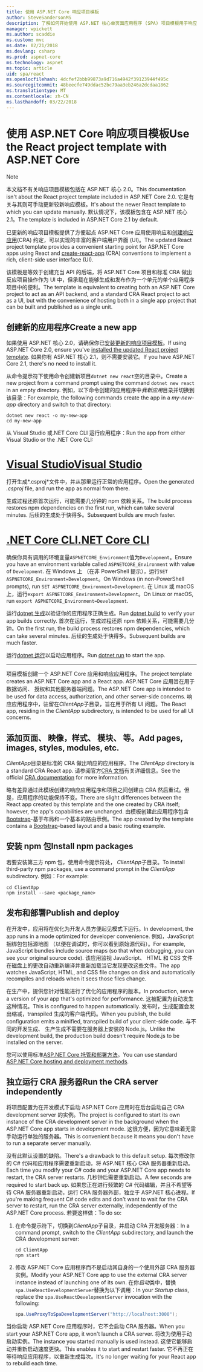 ```yaml
---
title: 使用 ASP.NET Core 响应项目模板
author: SteveSandersonMS
description: 了解如何开始使用 ASP.NET 核心单页面应用程序 (SPA) 项目模板用于响应和创建响应应用程序。
manager: wpickett
ms.author: scaddie
ms.custom: mvc
ms.date: 02/21/2018
ms.devlang: csharp
ms.prod: aspnet-core
ms.technology: aspnet
ms.topic: article
uid: spa/react
ms.openlocfilehash: 4dcfef2bbb99873a9d716a4942f39123944f495c
ms.sourcegitcommit: 48beecfe749ddac52bc79aa3eb246a2dcdaa1862
ms.translationtype: MT
ms.contentlocale: zh-CN
ms.lasthandoff: 03/22/2018
---
```

# <a name="use-the-react-project-template-with-aspnet-core"></a><span data-ttu-id="ad5f5-103">使用 ASP.NET Core 响应项目模板</span><span class="sxs-lookup"><span data-stu-id="ad5f5-103">Use the React project template with ASP.NET Core</span></span>

> [!NOTE]
> <span data-ttu-id="ad5f5-104">本文档不有关响应项目模板包括在 ASP.NET 核心 2.0。</span><span class="sxs-lookup"><span data-stu-id="ad5f5-104">This documentation isn't about the React project template included in ASP.NET Core 2.0.</span></span> <span data-ttu-id="ad5f5-105">它是有关与其则可手动更新较新响应模板。</span><span class="sxs-lookup"><span data-stu-id="ad5f5-105">It's about the newer React template to which you can update manually.</span></span> <span data-ttu-id="ad5f5-106">默认情况下，该模板包含在 ASP.NET 核心 2.1。</span><span class="sxs-lookup"><span data-stu-id="ad5f5-106">The template is included in ASP.NET Core 2.1 by default.</span></span>

<span data-ttu-id="ad5f5-107">已更新的响应项目模板提供了方便起点 ASP.NET Core 应用使用响应和[创建响应应用](https://github.com/facebookincubator/create-react-app)(CRA) 约定，可以实现的丰富的客户端用户界面 (UI)。</span><span class="sxs-lookup"><span data-stu-id="ad5f5-107">The updated React project template provides a convenient starting point for ASP.NET Core apps using React and [create-react-app](https://github.com/facebookincubator/create-react-app) (CRA) conventions to implement a rich, client-side user interface (UI).</span></span>

<span data-ttu-id="ad5f5-108">该模板是等效于创建充当 API 的后端，将 ASP.NET Core 项目和标准 CRA 做出反应项目操作作为 UI 中，但承载在能够生成和发布作为一个单元的单个应用程序项目中的便利。</span><span class="sxs-lookup"><span data-stu-id="ad5f5-108">The template is equivalent to creating both an ASP.NET Core project to act as an API backend, and a standard CRA React project to act as a UI, but with the convenience of hosting both in a single app project that can be built and published as a single unit.</span></span>

## <a name="create-a-new-app"></a><span data-ttu-id="ad5f5-109">创建新的应用程序</span><span class="sxs-lookup"><span data-stu-id="ad5f5-109">Create a new app</span></span>

<span data-ttu-id="ad5f5-110">如果使用 ASP.NET 核心 2.0，请确保你已[安装更新的响应项目模板](xref:spa/index#installation)。</span><span class="sxs-lookup"><span data-stu-id="ad5f5-110">If using ASP.NET Core 2.0, ensure you've [installed the updated React project template](xref:spa/index#installation).</span></span> <span data-ttu-id="ad5f5-111">如果你有 ASP.NET 核心 2.1，则不需要安装它。</span><span class="sxs-lookup"><span data-stu-id="ad5f5-111">If you have ASP.NET Core 2.1, there's no need to install it.</span></span>

<span data-ttu-id="ad5f5-112">从命令提示符下使用命令创建新项目`dotnet new react`空的目录中。</span><span class="sxs-lookup"><span data-stu-id="ad5f5-112">Create a new project from a command prompt using the command `dotnet new react` in an empty directory.</span></span> <span data-ttu-id="ad5f5-113">例如，以下命令创建的应用程序中*我新应用*目录并切换到该目录：</span><span class="sxs-lookup"><span data-stu-id="ad5f5-113">For example, the following commands create the app in a *my-new-app* directory and switch to that directory:</span></span>

```console
dotnet new react -o my-new-app
cd my-new-app
```

<span data-ttu-id="ad5f5-114">从 Visual Studio 或.NET Core CLI 运行应用程序：</span><span class="sxs-lookup"><span data-stu-id="ad5f5-114">Run the app from either Visual Studio or the .NET Core CLI:</span></span>

# <a name="visual-studiotabvisual-studio"></a>[<span data-ttu-id="ad5f5-115">Visual Studio</span><span class="sxs-lookup"><span data-stu-id="ad5f5-115">Visual Studio</span></span>](#tab/visual-studio)

<span data-ttu-id="ad5f5-116">打开生成*.csproj*文件中，并从那里运行正常的应用程序。</span><span class="sxs-lookup"><span data-stu-id="ad5f5-116">Open the generated *.csproj* file, and run the app as normal from there.</span></span>

<span data-ttu-id="ad5f5-117">生成过程还原首次运行，可能需要几分钟的 npm 依赖关系。</span><span class="sxs-lookup"><span data-stu-id="ad5f5-117">The build process restores npm dependencies on the first run, which can take several minutes.</span></span> <span data-ttu-id="ad5f5-118">后续的生成处于快得多。</span><span class="sxs-lookup"><span data-stu-id="ad5f5-118">Subsequent builds are much faster.</span></span>

# <a name="net-core-clitabnetcore-cli"></a>[<span data-ttu-id="ad5f5-119">.NET Core CLI</span><span class="sxs-lookup"><span data-stu-id="ad5f5-119">.NET Core CLI</span></span>](#tab/netcore-cli)

<span data-ttu-id="ad5f5-120">确保你具有调用的环境变量`ASPNETCORE_Environment`值为`Development`。</span><span class="sxs-lookup"><span data-stu-id="ad5f5-120">Ensure you have an environment variable called `ASPNETCORE_Environment` with value of `Development`.</span></span> <span data-ttu-id="ad5f5-121">在 Windows 上 （在非 PowerShell 提示），运行`SET ASPNETCORE_Environment=Development`。</span><span class="sxs-lookup"><span data-stu-id="ad5f5-121">On Windows (in non-PowerShell prompts), run `SET ASPNETCORE_Environment=Development`.</span></span> <span data-ttu-id="ad5f5-122">在 Linux 或 macOS 上，运行`export ASPNETCORE_Environment=Development`。</span><span class="sxs-lookup"><span data-stu-id="ad5f5-122">On Linux or macOS, run `export ASPNETCORE_Environment=Development`.</span></span>

<span data-ttu-id="ad5f5-123">运行[dotnet 生成](/dotnet/core/tools/dotnet-build)以验证你的应用程序正确生成。</span><span class="sxs-lookup"><span data-stu-id="ad5f5-123">Run [dotnet build](/dotnet/core/tools/dotnet-build) to verify your app builds correctly.</span></span> <span data-ttu-id="ad5f5-124">首次在运行，生成过程还原 npm 依赖关系，可能需要几分钟。</span><span class="sxs-lookup"><span data-stu-id="ad5f5-124">On the first run, the build process restores npm dependencies, which can take several minutes.</span></span> <span data-ttu-id="ad5f5-125">后续的生成处于快得多。</span><span class="sxs-lookup"><span data-stu-id="ad5f5-125">Subsequent builds are much faster.</span></span>

<span data-ttu-id="ad5f5-126">运行[dotnet 运行](/dotnet/core/tools/dotnet-run)以启动应用程序。</span><span class="sxs-lookup"><span data-stu-id="ad5f5-126">Run [dotnet run](/dotnet/core/tools/dotnet-run) to start the app.</span></span>

---

<span data-ttu-id="ad5f5-127">项目模板创建一个 ASP.NET Core 应用和响应应用程序。</span><span class="sxs-lookup"><span data-stu-id="ad5f5-127">The project template creates an ASP.NET Core app and a React app.</span></span> <span data-ttu-id="ad5f5-128">ASP.NET Core 应用旨在用于数据访问、 授权和其他服务器端问题。</span><span class="sxs-lookup"><span data-stu-id="ad5f5-128">The ASP.NET Core app is intended to be used for data access, authorization, and other server-side concerns.</span></span> <span data-ttu-id="ad5f5-129">响应应用程序中，驻留在*ClientApp*子目录，旨在用于所有 UI 问题。</span><span class="sxs-lookup"><span data-stu-id="ad5f5-129">The React app, residing in the *ClientApp* subdirectory, is intended to be used for all UI concerns.</span></span>

## <a name="add-pages-images-styles-modules-etc"></a><span data-ttu-id="ad5f5-130">添加页面、 映像，样式、 模块、 等。</span><span class="sxs-lookup"><span data-stu-id="ad5f5-130">Add pages, images, styles, modules, etc.</span></span>

<span data-ttu-id="ad5f5-131">*ClientApp*目录是标准的 CRA 做出响应的应用程序。</span><span class="sxs-lookup"><span data-stu-id="ad5f5-131">The *ClientApp* directory is a standard CRA React app.</span></span> <span data-ttu-id="ad5f5-132">请参阅官方[CRA 文档](https://github.com/facebookincubator/create-react-app/blob/master/packages/react-scripts/template/README.md)有关详细信息。</span><span class="sxs-lookup"><span data-stu-id="ad5f5-132">See the official [CRA documentation](https://github.com/facebookincubator/create-react-app/blob/master/packages/react-scripts/template/README.md) for more information.</span></span>

<span data-ttu-id="ad5f5-133">略有差异通过此模板创建的响应应用程序和项目之间创建由 CRA 然后重试。但是，应用程序的功能保持不变。</span><span class="sxs-lookup"><span data-stu-id="ad5f5-133">There are slight differences between the React app created by this template and the one created by CRA itself; however, the app's capabilities are unchanged.</span></span> <span data-ttu-id="ad5f5-134">由模板创建此应用程序包含[Bootstrap](https://getbootstrap.com/)-基于布局和一个基本的路由示例。</span><span class="sxs-lookup"><span data-stu-id="ad5f5-134">The app created by the template contains a [Bootstrap](https://getbootstrap.com/)-based layout and a basic routing example.</span></span>

## <a name="install-npm-packages"></a><span data-ttu-id="ad5f5-135">安装 npm 包</span><span class="sxs-lookup"><span data-stu-id="ad5f5-135">Install npm packages</span></span>

<span data-ttu-id="ad5f5-136">若要安装第三方 npm 包，使用命令提示符处， *ClientApp*子目录。</span><span class="sxs-lookup"><span data-stu-id="ad5f5-136">To install third-party npm packages, use a command prompt in the *ClientApp* subdirectory.</span></span> <span data-ttu-id="ad5f5-137">例如：</span><span class="sxs-lookup"><span data-stu-id="ad5f5-137">For example:</span></span>

```console
cd ClientApp
npm install --save <package_name>
```

## <a name="publish-and-deploy"></a><span data-ttu-id="ad5f5-138">发布和部署</span><span class="sxs-lookup"><span data-stu-id="ad5f5-138">Publish and deploy</span></span>

<span data-ttu-id="ad5f5-139">在开发中，应用将在优化为开发人员方便起见模式下运行。</span><span class="sxs-lookup"><span data-stu-id="ad5f5-139">In development, the app runs in a mode optimized for developer convenience.</span></span> <span data-ttu-id="ad5f5-140">例如，JavaScript 捆绑包包括源地图 （以便在调试时，你可以看到原始源代码）。</span><span class="sxs-lookup"><span data-stu-id="ad5f5-140">For example, JavaScript bundles include source maps (so that when debugging, you can see your original source code).</span></span> <span data-ttu-id="ad5f5-141">该应用监视 JavaScript、 HTML 和 CSS 文件在磁盘上的更改自动重新编译并重新加载当它发现更改这些文件。</span><span class="sxs-lookup"><span data-stu-id="ad5f5-141">The app watches JavaScript, HTML, and CSS file changes on disk and automatically recompiles and reloads when it sees those files change.</span></span>

<span data-ttu-id="ad5f5-142">在生产中，提供您针对性能进行了优化的应用程序的版本。</span><span class="sxs-lookup"><span data-stu-id="ad5f5-142">In production, serve a version of your app that's optimized for performance.</span></span> <span data-ttu-id="ad5f5-143">这被配置为自动发生这种情况。</span><span class="sxs-lookup"><span data-stu-id="ad5f5-143">This is configured to happen automatically.</span></span> <span data-ttu-id="ad5f5-144">发布时，生成配置会发出缩减，transpiled 生成的客户端代码。</span><span class="sxs-lookup"><span data-stu-id="ad5f5-144">When you publish, the build configuration emits a minified, transpiled build of your client-side code.</span></span> <span data-ttu-id="ad5f5-145">与不同的开发生成、 生产生成不需要在服务器上安装的 Node.js。</span><span class="sxs-lookup"><span data-stu-id="ad5f5-145">Unlike the development build, the production build doesn't require Node.js to be installed on the server.</span></span>

<span data-ttu-id="ad5f5-146">您可以使用标准[ASP.NET Core 托管和部署方法](xref:host-and-deploy/index)。</span><span class="sxs-lookup"><span data-stu-id="ad5f5-146">You can use standard [ASP.NET Core hosting and deployment methods](xref:host-and-deploy/index).</span></span>

## <a name="run-the-cra-server-independently"></a><span data-ttu-id="ad5f5-147">独立运行 CRA 服务器</span><span class="sxs-lookup"><span data-stu-id="ad5f5-147">Run the CRA server independently</span></span>

<span data-ttu-id="ad5f5-148">将项目配置为在开发模式下启动 ASP.NET Core 应用时在后台启动自己 CRA development server 的实例。</span><span class="sxs-lookup"><span data-stu-id="ad5f5-148">The project is configured to start its own instance of the CRA development server in the background when the ASP.NET Core app starts in development mode.</span></span> <span data-ttu-id="ad5f5-149">这很方便，因为它意味着无需手动运行单独的服务器。</span><span class="sxs-lookup"><span data-stu-id="ad5f5-149">This is convenient because it means you don't have to run a separate server manually.</span></span>

<span data-ttu-id="ad5f5-150">没有此默认设置的缺陷。</span><span class="sxs-lookup"><span data-stu-id="ad5f5-150">There's a drawback to this default setup.</span></span> <span data-ttu-id="ad5f5-151">每次修改你的 C# 代码和应用程序需要重新启动，将 ASP.NET 核心 CRA 服务器重新启动。</span><span class="sxs-lookup"><span data-stu-id="ad5f5-151">Each time you modify your C# code and your ASP.NET Core app needs to restart, the CRA server restarts.</span></span> <span data-ttu-id="ad5f5-152">几秒钟后需要重新启动。</span><span class="sxs-lookup"><span data-stu-id="ad5f5-152">A few seconds are required to start back up.</span></span> <span data-ttu-id="ad5f5-153">如果您正在进行频繁的 C# 代码编辑，并且不希望等待 CRA 服务器重新启动，运行 CRA 服务器外部，独立于 ASP.NET 核心进程。</span><span class="sxs-lookup"><span data-stu-id="ad5f5-153">If you're making frequent C# code edits and don't want to wait for the CRA server to restart, run the CRA server externally, independently of the ASP.NET Core process.</span></span> <span data-ttu-id="ad5f5-154">若要这样做：</span><span class="sxs-lookup"><span data-stu-id="ad5f5-154">To do so:</span></span>

1. <span data-ttu-id="ad5f5-155">在命令提示符下，切换到*ClientApp*子目录，并启动 CRA 开发服务器：</span><span class="sxs-lookup"><span data-stu-id="ad5f5-155">In a command prompt, switch to the *ClientApp* subdirectory, and launch the CRA development server:</span></span>

    ```console
    cd ClientApp
    npm start
    ```

2. <span data-ttu-id="ad5f5-156">修改 ASP.NET Core 应用程序而不是启动其自身的一个使用外部 CRA 服务器实例。</span><span class="sxs-lookup"><span data-stu-id="ad5f5-156">Modify your ASP.NET Core app to use the external CRA server instance instead of launching one of its own.</span></span> <span data-ttu-id="ad5f5-157">在你*启动*类中，替换`spa.UseReactDevelopmentServer`替换为以下调用：</span><span class="sxs-lookup"><span data-stu-id="ad5f5-157">In your *Startup* class, replace the `spa.UseReactDevelopmentServer` invocation with the following:</span></span>

    ```csharp
    spa.UseProxyToSpaDevelopmentServer("http://localhost:3000");
    ```

<span data-ttu-id="ad5f5-158">当你启动 ASP.NET Core 应用程序时，它不会启动 CRA 服务器。</span><span class="sxs-lookup"><span data-stu-id="ad5f5-158">When you start your ASP.NET Core app, it won't launch a CRA server.</span></span> <span data-ttu-id="ad5f5-159">将改为使用手动启动实例。</span><span class="sxs-lookup"><span data-stu-id="ad5f5-159">The instance you started manually is used instead.</span></span> <span data-ttu-id="ad5f5-160">这使它能够启动并重新启动速度更快。</span><span class="sxs-lookup"><span data-stu-id="ad5f5-160">This enables it to start and restart faster.</span></span> <span data-ttu-id="ad5f5-161">它不再正在等待响应应用程序，以重新生成每次。</span><span class="sxs-lookup"><span data-stu-id="ad5f5-161">It's no longer waiting for your React app to rebuild each time.</span></span>
